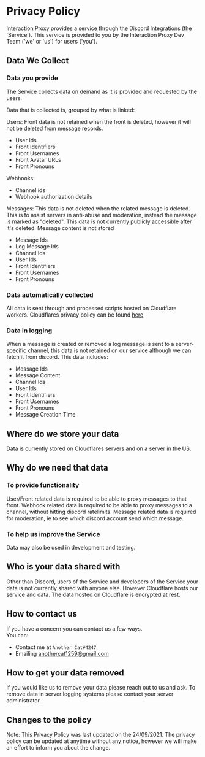 # Privacy Policy

Interaction Proxy provides a service through the Discord Integrations (the 'Service'). This service is provided to you by the Interaction Proxy Dev Team ('we' or 'us') for users ('you').

## Data We Collect

### Data you provide

The Service collects data on demand as it is provided and requested by the users.

Data that is collected is, grouped by what is linked:

Users:
Front data is not retained when the front is deleted, however it will not be deleted from message records.

- User Ids
- Front Identifiers
- Front Usernames
- Front Avatar URLs
- Front Pronouns

Webhooks:

- Channel ids
- Webhook authorization details

Messages:
This data is not deleted when the related message is deleted. This is to assist servers in anti-abuse and moderation, instead the message is marked as "deleted". This data is not currently publicly accessible after it's deleted. Message content is not stored

- Message Ids
- Log Message Ids
- Channel Ids
- User Ids
- Front Identifiers
- Front Usernames
- Front Pronouns

### Data automatically collected

All data is sent through and processed scripts hosted on Cloudflare workers. Cloudflares privacy policy can be found [here](https://www.cloudflare.com/privacy)

### Data in logging

When a message is created or removed a log message is sent to a server-specific channel, this data is not retained on our service although we can fetch it from discord. This data includes:

- Message Ids
- Message Content
- Channel Ids
- User Ids
- Front Identifiers
- Front Usernames
- Front Pronouns
- Message Creation Time

## Where do we store your data

Data is currently stored on Cloudflares servers and on a server in the US.

## Why do we need that data

### To provide functionality

User/Front related data is required to be able to proxy messages to that front.
Webhook related data is required to be able to proxy messages to a channel, without hitting discord ratelimits.
Message related data is required for moderation, ie to see which discord account send which message.

### To help us improve the Service

Data may also be used in development and testing.

## Who is your data shared with

Other than Discord, users of the Service and developers of the Service your data is not currently shared with anyone else. However Cloudflare hosts our service and data. The data hosted on Cloudflare is encrypted at rest.

## How to contact us

If you have a concern you can contact us a few ways.  
You can:

- Contact me at `Another Cat#4247`
- Emailing [anothercat1259@gmail.com](mailto:anothercat1259@gmail.com)

## How to get your data removed

If you would like us to remove your data please reach out to us and ask.
To remove data in server logging systems please contact your server administrator.

## Changes to the policy

Note: This Privacy Policy was last updated on the 24/09/2021. The privacy policy can be updated at anytime without any notice, however we will make an effort to inform you about the change.
